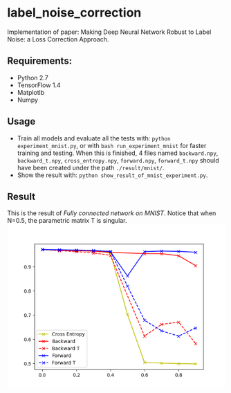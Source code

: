 # label_noise_correction
Implementation of paper: Making Deep Neural Network Robust to Label Noise: a Loss Correction Approach.

## Requirements:
- Python 2.7
- TensorFlow 1.4
- Matplotlb
- Numpy

## Usage
- Train all models and evaluate all the tests with: `python experiment_mnist.py`, or with `bash run_experiment_mnist` for faster training and testing. When this is finished, 4 files named `backward.npy`, `backward_t.npy`, `cross_entropy.npy`, `forward.npy`, `forward_t.npy` should have been created under the path `./result/mnist/`.
- Show the result with: `python show_result_of_mnist_experiment.py`.

## Result
This is the result of *Fully connected network on MNIST*. Notice that when N=0.5, the parametric matrix T is singular.
![results.png](https://raw.githubusercontent.com/GarrettLee/label_noise_correction/master/results.png)
